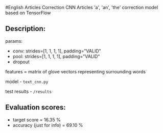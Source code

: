 #English Articles Correction CNN
Articles 'a', 'an', 'the' correction model based on TensorFlow
## Description:
params: 
- conv: strides=[1, 1, 1, 1], padding="VALID"
- pool: strides=[1, 1, 1, 1], padding="VALID"
- dropout

features = matrix of glove vectors representing surrounding words

model - `text_cnn.py`

test results - `/results`

## Evaluation scores:
* target score = 16.35 %
* accuracy (just for info) = 69.10 %
